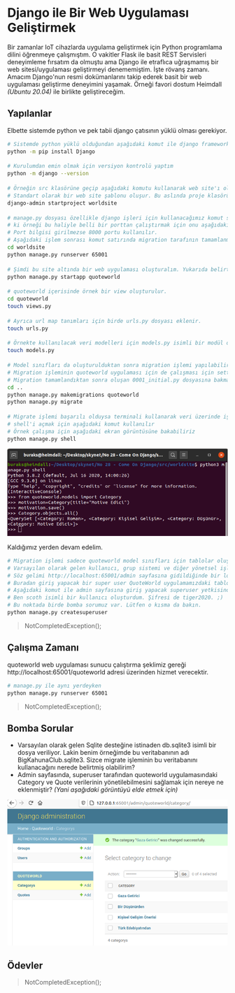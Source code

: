 # Django ile Bir Web Uygulaması Geliştirmek

Bir zamanlar IoT cihazlarda uygulama geliştirmek için Python programlama dilini öğrenmeye çalışmıştım. O vakitler Flask ile basit REST Servisleri deneyimleme fırsatım da olmuştu ama Django ile etraflıca uğraşmamış bir web sitesi/uygulaması geliştirmeyi denememiştim. İşte rövanş zamanı. Amacım Django'nun resmi dokümanlarını takip ederek basit bir web uygulaması geliştirme deneyimini yaşamak. Örneği favori dostum Heimdall _(Ubuntu 20.04)_ ile birlikte geliştireceğim.

## Yapılanlar

Elbette sistemde python ve pek tabii django çatısının yüklü olması gerekiyor.

```bash
# Sistemde python yüklü olduğundan aşağıdaki komut ile django framework'ü yükledim
python -m pip install Django

# Kurulumdan emin olmak için versiyon kontrolü yaptım
python -m django --version

# Örneğin src klasörüne geçip aşağıdaki komutu kullanarak web site'ı oluşturdum(Project olarak düşünelim)
# Standart olarak bir web site şablonu oluşur. Bu aslında proje klasörüdür. Web Site gibi düşünürsek içinde birden fazla web application içerebilir
django-admin startproject worldsite

# manage.py dosyası özellikle django işleri için kullanacağımız komut satırı programıdır
# ki örneği bu haliyle belli bir porttan çalıştırmak için onu aşağıdaki gibi kullanmak yeterlidir.
# Port bilgisi girilmezse 8000 portu kullanılır.
# Aşağıdaki işlem sonrası komut satırında migration tarafının tamamlanmadığı(model oluşturduktan sonra migrate yaparız) uyarısı ile birlikte http://localhost:65001 adresinde uzaya doğru hareket eden bir roket figürü görülmelidir ;)
cd worldsite
python manage.py runserver 65001

# Şimdi bu site altında bir web uygulaması oluşturalım. Yukarıda belirtmiştim. Site birden fazla web uygulaması içerebilir ve herbirinin konfigurasyon yönetimi buradan yapılabilir
python manage.py startapp quoteworld

# quoteworld içerisinde örnek bir view oluşturulur.
cd quoteworld
touch views.py

# Ayrıca url map tanımları için birde urls.py dosyası eklenir.
touch urls.py

# Örnekte kullanılacak veri modelleri için models.py isimli bir modül oluşturuyoruz.
touch models.py

# Model sınıfları da oluşturulduktan sonra migration işlemi yapılabilir
# Migration işleminin quoteworld uygulaması için de çalışması için settings.py'de bildirim yapılmıştır.
# Migration tamamlandıktan sonra oluşan 0001_initial.py dosyasına bakmayı ve BigKahunaClub.sqlite3 veri tabanını incelmeyi unutmayın.
cd ..
python manage.py makemigrations quoteworld
python manage.py migrate

# Migrate işlemi başarılı olduysa terminali kullanarak veri üzerinde işlemler yapabiliriz de
# shell'i açmak için aşağıdaki komut kullanılır
# Örnek çalışma için aşağıdaki ekran görüntüsüne bakabiliriz
python manage.py shell
```

![Screenshot_01.png](./assets/Screenshot_01.png)

Kaldığımız yerden devam edelim.

```bash
# Migration işlemi sadece quoteworld model sınıfları için tablolar oluşturmaz.
# Varsayılan olarak gelen kullanıcı, grup sistemi ve diğer yönetsel işler (session management vs) için de gerekli tabloları üretir.
# Söz gelimi http://localhost:65001/admin sayfasına gidildiğinde bir login ekranı ile karşılaşırız.
# Buradan giriş yapacak bir super user QuoteWorld uygulamamızdaki tablolarda CRUD işlemleri de yapabilir. 
# Aşağıdaki komut ile admin sayfasına giriş yapacak superuser yetkisinde bir kullanıcı oluşturabiliriz.
# Ben scoth isimli bir kullanıcı oluşturdum. Şifresi de tiger2020. ;)
# Bu noktada birde bomba sorumuz var. Lütfen o kısma da bakın.
python manage.py createsuperuser
```

>NotCompletedException();

## Çalışma Zamanı

quoteworld web uygulaması sunucu çalıştırma şeklimiz gereği http://localhost:65001/quoteworld adresi üzerinden hizmet verecektir. 

```bash
# manage.py ile aynı yerdeyken
python manage.py runserver 65001
```

>NotCompletedException();

## Bomba Sorular

- Varsayılan olarak gelen Sqlite desteğine istinaden db.sqlite3 isimli bir dosya veriliyor. Lakin benim örneğimde bu veritabanının adı BigKahunaClub.sqlite3. Sizce migrate işleminin bu veritabanını kullanacağını nerede belirtmiş olabilirim?
- Admin sayfasında, superuser tarafından quoteworld uygulamasındaki Category ve Quote verilerinin yönetilebilmesini sağlamak için nereye ne eklenmiştir? _(Yani aşağıdaki görüntüyü elde etmek için)_

![Screenshot_02.png](./assets/Screenshot_02.png)

## Ödevler

>NotCompletedException();